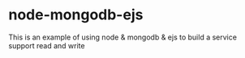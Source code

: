 # node-mongodb-ejs
This is an example of using node &amp; mongodb &amp; ejs to build a service support read and write
